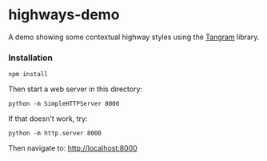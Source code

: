 # highways-demo

A demo showing some contextual highway styles using the [Tangram](http://github.com/tangrams/tangram) library.

### Installation

    npm install

Then start a web server in this directory:

    python -m SimpleHTTPServer 8000
    
If that doesn't work, try:

    python -m http.server 8000
    
Then navigate to: [http://localhost:8000](http://localhost:8000)
